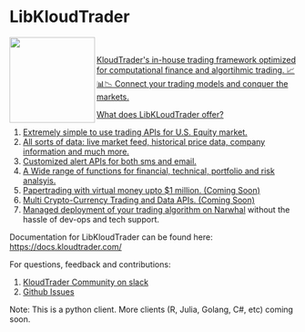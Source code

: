 # LibKloudTrader
<a href="url"><img src="https://github.com/KloudTrader/libkloudtrader/raw/master/kloudtrader.png" align="left" height="150" width="150" >
<br>

KloudTrader's in-house trading framework optimized for computational finance and algortihmic trading. 📈📊📉 
Connect your trading models and conquer the markets.

What does LibKLoudTrader offer?
1. Extremely simple to use trading APIs for U.S. Equity market.
2. All sorts of data:  live market feed, historical price data, company information and much more.
3. Customized alert APIs for both sms and email.
4. A Wide range of functions for financial, technical, portfolio and risk analsyis.
5. Papertrading with virtual money upto $1 million. (Coming Soon)
6. Multi Crypto-Currency Trading and Data APIs.  (Coming Soon)
7. Managed deployment of your trading algorithm on [Narwhal](https://kloudtrader.com/narwhal) without the hassle of dev-ops and tech support.

Documentation for LibKloudTrader can be found here: https://docs.kloudtrader.com/

For questions, feedback and contributions:
1. [KloudTrader Community on slack](https://kloudtradercommunity.slack.com/messages/CDM1PKS81/)
2. [Github Issues](https://github.com/KloudTrader/libkloudtrader/issues)

Note: This is a python client. More clients (R, Julia, Golang, C#, etc) coming soon.

  
